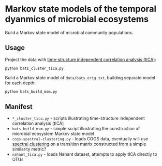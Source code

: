 # Markov state models of the temporal dyanmics of microbial ecosystems

Build a Markov state model of microbial community populations.

## Usage

Project the data with [time-structure independent correlation analysis (tICA)](http://msmbuilder.org/3.3.0/tica.html):
```bash
python bats_cluster_tica.py
```

Build a Markov state model of `data/bats_orig.txt`, building separate model for each depth:
```bash
python bats_build_msm.py
```

## Manifest
* `*_cluster_tica.py` - scripts illustrating time-structure independent correlation analysis (tICA)
* `bats_build_msm.py` - simple script illustrating the construction of microbial ecosystem Markov state model
* `cogs-spectral-clustering.py` - loads COGS data, eventually will use [spectral clustering](http://link.springer.com/article/10.1007/s11634-013-0134-6) on a transition matrix constructed from a simple similarity metric?
* `nahant_tica.py` - loads Nahant dataset, attempts to apply tICA directly to OTUs
